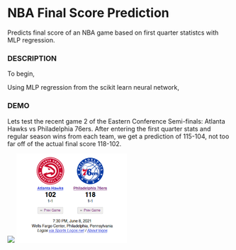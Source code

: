 # NBA Final Score Prediction
Predicts final score of an NBA game based on first quarter statistcs with MLP regression.


### DESCRIPTION
To begin, 

Using MLP regression from the scikit learn neural network, 

### DEMO
Lets test the recent game 2 of the Eastern Conference Semi-finals: Atlanta Hawks vs Philadelphia 76ers. After entering the first quarter stats 
and regular season wins from each team, we get a prediction of 115-104, not too far off of the actual final score 118-102.

<img src="demo.gif" width="250">

<img src="demo.PNG" width="250">
